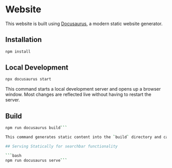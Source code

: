 # Website

This website is built using [Docusaurus](https://docusaurus.io/), a modern static website generator.

## Installation

```bash
npm install
```

## Local Development

```bash
npx docusaurus start
```

This command starts a local development server and opens up a browser window. Most changes are reflected live without having to restart the server.

## Build

```bash
npm run docusaurus build```

This command generates static content into the `build` directory and can be served using any static contents hosting service.

## Serving Statically for searchbar functionality

```bash
npm run docusaurus serve```
